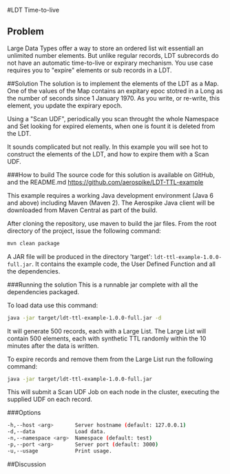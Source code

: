 #LDT Time-to-live

## Problem
Large Data Types offer a way to store an ordered list wit essentiall an unlimited number elements. But unlike regular records, LDT subrecords do not have an automatic time-to-live or expirary mechanism. You use case requires you to "expire" elements or sub records in a LDT.

##Solution
The solution is to implement the elements of the LDT as a Map. One of the values of the Map contains an expitary epoc stotred in a Long as the number of seconds since 1 January 1970. As you write, or re-write, this element, you update the expirary epoch.

Using a "Scan UDF", periodically you scan throught the whole Namespace and Set looking for expired elements, when one is fount it is deleted from the LDT.

It sounds complicated but not really. In this example you will see hot to construct the elements of the LDT, and how to expire them with a Scan UDF.

###How to build
The source code for this solution is available on GitHub, and the README.md 
https://github.com/aerospike/LDT-TTL-example 

This example requires a working Java development environment (Java 6 and above) including Maven (Maven 2). The Aerospike Java client will be downloaded from Maven Central as part of the build.

After cloning the repository, use maven to build the jar files. From the root directory of the project, issue the following command:
```bash
mvn clean package
```
A JAR file will be produced in the directory 'target': `ldt-ttl-example-1.0.0-full.jar`. It contains the example code, the User Defined Function and all the dependencies.

###Running the solution
This is a runnable jar complete with all the dependencies packaged.

To load data use this command:
```bash
java -jar target/ldt-ttl-example-1.0.0-full.jar -d
```
It will generate 500 records, each with a Large List. The Large List will contain 500 elements, each with synthetic TTL randomly within the 10 minutes after the data is written.

To expire records and remove them from the Large List run the following command:
```bash
java -jar target/ldt-ttl-example-1.0.0-full.jar 
```
This will submit a Scan UDF Job on each node in the cluster, executing the supplied UDF on each record.

###Options
```bash
-h,--host <arg>       Server hostname (default: 127.0.0.1)
-d,--data             Load data.
-n,--namespace <arg>  Namespace (default: test)
-p,--port <arg>       Server port (default: 3000)
-u,--usage            Print usage.
```

##Discussion

